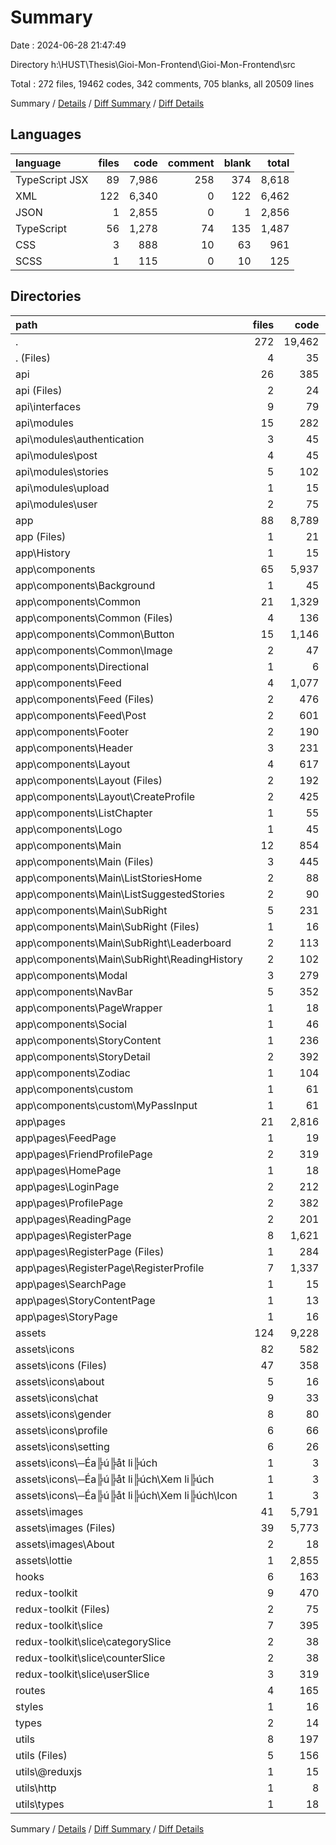# Summary

Date : 2024-06-28 21:47:49

Directory h:\\HUST\\Thesis\\Gioi-Mon-Frontend\\Gioi-Mon-Frontend\\src

Total : 272 files,  19462 codes, 342 comments, 705 blanks, all 20509 lines

Summary / [Details](details.md) / [Diff Summary](diff.md) / [Diff Details](diff-details.md)

## Languages
| language | files | code | comment | blank | total |
| :--- | ---: | ---: | ---: | ---: | ---: |
| TypeScript JSX | 89 | 7,986 | 258 | 374 | 8,618 |
| XML | 122 | 6,340 | 0 | 122 | 6,462 |
| JSON | 1 | 2,855 | 0 | 1 | 2,856 |
| TypeScript | 56 | 1,278 | 74 | 135 | 1,487 |
| CSS | 3 | 888 | 10 | 63 | 961 |
| SCSS | 1 | 115 | 0 | 10 | 125 |

## Directories
| path | files | code | comment | blank | total |
| :--- | ---: | ---: | ---: | ---: | ---: |
| . | 272 | 19,462 | 342 | 705 | 20,509 |
| . (Files) | 4 | 35 | 6 | 8 | 49 |
| api | 26 | 385 | 0 | 30 | 415 |
| api (Files) | 2 | 24 | 0 | 3 | 27 |
| api\\interfaces | 9 | 79 | 0 | 3 | 82 |
| api\\modules | 15 | 282 | 0 | 24 | 306 |
| api\\modules\\authentication | 3 | 45 | 0 | 4 | 49 |
| api\\modules\\post | 4 | 45 | 0 | 6 | 51 |
| api\\modules\\stories | 5 | 102 | 0 | 6 | 108 |
| api\\modules\\upload | 1 | 15 | 0 | 1 | 16 |
| api\\modules\\user | 2 | 75 | 0 | 7 | 82 |
| app | 88 | 8,789 | 251 | 426 | 9,466 |
| app (Files) | 1 | 21 | 0 | 2 | 23 |
| app\\History | 1 | 15 | 0 | 3 | 18 |
| app\\components | 65 | 5,937 | 104 | 338 | 6,379 |
| app\\components\\Background | 1 | 45 | 0 | 4 | 49 |
| app\\components\\Common | 21 | 1,329 | 13 | 87 | 1,429 |
| app\\components\\Common (Files) | 4 | 136 | 0 | 7 | 143 |
| app\\components\\Common\\Button | 15 | 1,146 | 13 | 79 | 1,238 |
| app\\components\\Common\\Image | 2 | 47 | 0 | 1 | 48 |
| app\\components\\Directional | 1 | 6 | 0 | 2 | 8 |
| app\\components\\Feed | 4 | 1,077 | 31 | 34 | 1,142 |
| app\\components\\Feed (Files) | 2 | 476 | 29 | 21 | 526 |
| app\\components\\Feed\\Post | 2 | 601 | 2 | 13 | 616 |
| app\\components\\Footer | 2 | 190 | 0 | 15 | 205 |
| app\\components\\Header | 3 | 231 | 0 | 10 | 241 |
| app\\components\\Layout | 4 | 617 | 34 | 20 | 671 |
| app\\components\\Layout (Files) | 2 | 192 | 19 | 8 | 219 |
| app\\components\\Layout\\CreateProfile | 2 | 425 | 15 | 12 | 452 |
| app\\components\\ListChapter | 1 | 55 | 1 | 6 | 62 |
| app\\components\\Logo | 1 | 45 | 1 | 5 | 51 |
| app\\components\\Main | 12 | 854 | 3 | 41 | 898 |
| app\\components\\Main (Files) | 3 | 445 | 3 | 16 | 464 |
| app\\components\\Main\\ListStoriesHome | 2 | 88 | 0 | 6 | 94 |
| app\\components\\Main\\ListSuggestedStories | 2 | 90 | 0 | 10 | 100 |
| app\\components\\Main\\SubRight | 5 | 231 | 0 | 9 | 240 |
| app\\components\\Main\\SubRight (Files) | 1 | 16 | 0 | 1 | 17 |
| app\\components\\Main\\SubRight\\Leaderboard | 2 | 113 | 0 | 4 | 117 |
| app\\components\\Main\\SubRight\\ReadingHistory | 2 | 102 | 0 | 4 | 106 |
| app\\components\\Modal | 3 | 279 | 5 | 21 | 305 |
| app\\components\\NavBar | 5 | 352 | 6 | 41 | 399 |
| app\\components\\PageWrapper | 1 | 18 | 0 | 3 | 21 |
| app\\components\\Social | 1 | 46 | 0 | 4 | 50 |
| app\\components\\StoryContent | 1 | 236 | 3 | 10 | 249 |
| app\\components\\StoryDetail | 2 | 392 | 5 | 15 | 412 |
| app\\components\\Zodiac | 1 | 104 | 0 | 15 | 119 |
| app\\components\\custom | 1 | 61 | 2 | 5 | 68 |
| app\\components\\custom\\MyPassInput | 1 | 61 | 2 | 5 | 68 |
| app\\pages | 21 | 2,816 | 147 | 83 | 3,046 |
| app\\pages\\FeedPage | 1 | 19 | 0 | 2 | 21 |
| app\\pages\\FriendProfilePage | 2 | 319 | 30 | 8 | 357 |
| app\\pages\\HomePage | 1 | 18 | 0 | 2 | 20 |
| app\\pages\\LoginPage | 2 | 212 | 3 | 6 | 221 |
| app\\pages\\ProfilePage | 2 | 382 | 26 | 11 | 419 |
| app\\pages\\ReadingPage | 2 | 201 | 4 | 2 | 207 |
| app\\pages\\RegisterPage | 8 | 1,621 | 84 | 47 | 1,752 |
| app\\pages\\RegisterPage (Files) | 1 | 284 | 8 | 5 | 297 |
| app\\pages\\RegisterPage\\RegisterProfile | 7 | 1,337 | 76 | 42 | 1,455 |
| app\\pages\\SearchPage | 1 | 15 | 0 | 2 | 17 |
| app\\pages\\StoryContentPage | 1 | 13 | 0 | 2 | 15 |
| app\\pages\\StoryPage | 1 | 16 | 0 | 1 | 17 |
| assets | 124 | 9,228 | 14 | 128 | 9,370 |
| assets\\icons | 82 | 582 | 0 | 82 | 664 |
| assets\\icons (Files) | 47 | 358 | 0 | 47 | 405 |
| assets\\icons\\about | 5 | 16 | 0 | 5 | 21 |
| assets\\icons\\chat | 9 | 33 | 0 | 9 | 42 |
| assets\\icons\\gender | 8 | 80 | 0 | 8 | 88 |
| assets\\icons\\profile | 6 | 66 | 0 | 6 | 72 |
| assets\\icons\\setting | 6 | 26 | 0 | 6 | 32 |
| assets\\icons\\─Éa╠ú╠åt li╠úch | 1 | 3 | 0 | 1 | 4 |
| assets\\icons\\─Éa╠ú╠åt li╠úch\\Xem li╠úch | 1 | 3 | 0 | 1 | 4 |
| assets\\icons\\─Éa╠ú╠åt li╠úch\\Xem li╠úch\\Icon | 1 | 3 | 0 | 1 | 4 |
| assets\\images | 41 | 5,791 | 14 | 45 | 5,850 |
| assets\\images (Files) | 39 | 5,773 | 14 | 43 | 5,830 |
| assets\\images\\About | 2 | 18 | 0 | 2 | 20 |
| assets\\lottie | 1 | 2,855 | 0 | 1 | 2,856 |
| hooks | 6 | 163 | 0 | 12 | 175 |
| redux-toolkit | 9 | 470 | 50 | 49 | 569 |
| redux-toolkit (Files) | 2 | 75 | 9 | 18 | 102 |
| redux-toolkit\\slice | 7 | 395 | 41 | 31 | 467 |
| redux-toolkit\\slice\\categorySlice | 2 | 38 | 0 | 7 | 45 |
| redux-toolkit\\slice\\counterSlice | 2 | 38 | 0 | 7 | 45 |
| redux-toolkit\\slice\\userSlice | 3 | 319 | 41 | 17 | 377 |
| routes | 4 | 165 | 0 | 13 | 178 |
| styles | 1 | 16 | 0 | 2 | 18 |
| types | 2 | 14 | 5 | 5 | 24 |
| utils | 8 | 197 | 16 | 32 | 245 |
| utils (Files) | 5 | 156 | 14 | 23 | 193 |
| utils\\@reduxjs | 1 | 15 | 2 | 3 | 20 |
| utils\\http | 1 | 8 | 0 | 1 | 9 |
| utils\\types | 1 | 18 | 0 | 5 | 23 |

Summary / [Details](details.md) / [Diff Summary](diff.md) / [Diff Details](diff-details.md)